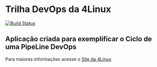 # Trilha DevOps da 4Linux

<!-- Altere a Flag abaixo com sua URL do Travis -->
[![Build Status](https://travis-ci.org/Danielmfn/DevOpsLab-HelloWorld.svg?branch=master)](https://travis-ci.org/Danielmfn/DevOpsLab-HelloWorld)
## Aplicação criada para exemplificar o Ciclo de uma PipeLine DevOps


Para maiores informações acesse o [Site da 4Linux](https://www.4linux.com.br/cursos/devops)
